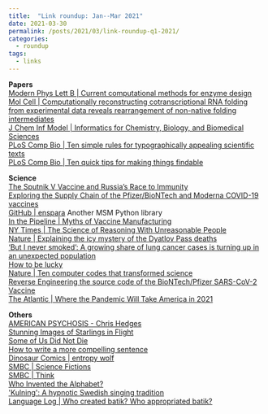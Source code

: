 ```yaml
---
title:  "Link roundup: Jan--Mar 2021"
date: 2021-03-30
permalink: /posts/2021/03/link-roundup-q1-2021/
categories: 
  - roundup
tags:
  - links
---
```


**Papers**  
[Modern Phys Lett B \| Current computational methods for enzyme design](https://www.worldscientific.com/doi/abs/10.1142/S0217984921501554)  
[Mol Cell \| Computationally reconstructing cotranscriptional RNA folding from experimental data reveals rearrangement of non-native folding intermediates](https://www.sciencedirect.com/science/article/abs/pii/S1097276520309369)  
[J Chem Inf Model \| Informatics for Chemistry, Biology, and Biomedical Sciences](https://pubs.acs.org/doi/10.1021/acs.jcim.0c01301)  
[PLoS Comp Bio \| Ten simple rules for typographically appealing scientific texts](https://journals.plos.org/ploscompbiol/article?id=10.1371/journal.pcbi.1008458)  
[PLoS Comp Bio \| Ten quick tips for making things findable](https://journals.plos.org/ploscompbiol/article?id=10.1371/journal.pcbi.1008469)  
  
**Science**   
[The Sputnik V Vaccine and Russia’s Race to Immunity](https://www.newyorker.com/magazine/2021/02/08/the-sputnik-v-vaccine-and-russias-race-to-immunity)  
[Exploring the Supply Chain of the Pfizer/BioNTech and Moderna COVID-19 vaccines](https://blog.jonasneubert.com/2021/01/10/exploring-the-supply-chain-of-the-pfizer-biontech-and-moderna-covid-19-vaccines/)  
[GitHub \| enspara](https://github.com/bowman-lab/enspara) Another MSM Python library  
[In the Pipeline \| Myths of Vaccine Manufacturing](https://blogs.sciencemag.org/pipeline/archives/2021/02/02/myths-of-vaccine-manufacturing)  
[NY Times \| The Science of Reasoning With Unreasonable People](https://www.nytimes.com/2021/01/31/opinion/change-someones-mind.html)  
[Nature \| Explaining the icy mystery of the Dyatlov Pass deaths](https://www.nature.com/articles/d41586-021-00234-5)  
[‘But I never smoked’: A growing share of lung cancer cases is turning up in an unexpected population](https://www.statnews.com/2021/01/26/growing-share-of-lung-cancer-turning-up-in-never-smokers/)  
[How to be lucky](https://psyche.co/guides/how-to-open-up-to-serendipity-and-create-your-own-luck)  
[Nature \| Ten computer codes that transformed science](https://www.nature.com/articles/d41586-021-00075-2)  
[Reverse Engineering the source code of the BioNTech/Pfizer SARS-CoV-2 Vaccine](https://berthub.eu/articles/posts/reverse-engineering-source-code-of-the-biontech-pfizer-vaccine/)  
[The Atlantic \| Where the Pandemic Will Take America in 2021](https://www.theatlantic.com/health/archive/2020/12/pandemic-year-two/617528/)  
   
<!-- **Others**  -->
**Others**  
[AMERICAN PSYCHOSIS - Chris Hedges](https://www.youtube.com/watch?v=14MGbEYQZ2Y&feature=emb_logo)  
[Stunning Images of Starlings in Flight](https://www.wired.com/story/stunning-images-of-starlings-in-flight/)  
[Some of Us Did Not Die](https://supchina.com/2021/01/29/some-of-us-did-not-die)  
[How to write a more compelling sentence](https://thesiswhisperer.com/2021/02/03/how-to-write-a-more-compelling-sentence/)  
[Dinosaur Comics \| entropy wolf](https://qwantz.com/index.php?comic=3696)  
[SMBC \| Science Fictions](https://www.smbc-comics.com/comic/science-fictions)  
[SMBC \| Think](https://www.smbc-comics.com/comic/think)  
[Who Invented the Alphabet?](https://www.smithsonianmag.com/history/inventing-alphabet-180976520/)  
['Kulning': A hypnotic Swedish singing tradition](http://www.bbc.com/travel/story/20210106-kulning-a-hypnotic-swedish-singing-tradition)   
[Language Log \| Who created batik? Who appropriated batik?](https://languagelog.ldc.upenn.edu/nll/?p=49663)    
